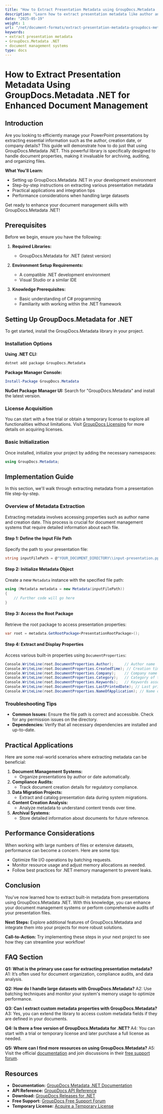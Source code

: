 ```yaml
---
title: "How to Extract Presentation Metadata using GroupDocs.Metadata .NET for Document Management"
description: "Learn how to extract presentation metadata like author and creation date with GroupDocs.Metadata .NET, ideal for document management systems."
date: "2025-05-19"
weight: 1
url: "/net/document-formats/extract-presentation-metadata-groupdocs-metadata-net/"
keywords:
- extract presentation metadata
- GroupDocs.Metadata .NET
- document management systems
type: docs
---
```

# How to Extract Presentation Metadata Using GroupDocs.Metadata .NET for Enhanced Document Management

## Introduction

Are you looking to efficiently manage your PowerPoint presentations by extracting essential information such as the author, creation date, or company details? This guide will demonstrate how to do just that using GroupDocs.Metadata .NET. This powerful library is specifically designed to handle document properties, making it invaluable for archiving, auditing, and organizing files.

**What You'll Learn:**
- Setting up GroupDocs.Metadata .NET in your development environment
- Step-by-step instructions on extracting various presentation metadata
- Practical applications and integration tips
- Performance considerations when handling large datasets

Get ready to enhance your document management skills with GroupDocs.Metadata .NET!

## Prerequisites

Before we begin, ensure you have the following:

1. **Required Libraries:**
   - GroupDocs.Metadata for .NET (latest version)

2. **Environment Setup Requirements:**
   - A compatible .NET development environment
   - Visual Studio or a similar IDE

3. **Knowledge Prerequisites:**
   - Basic understanding of C# programming
   - Familiarity with working within the .NET framework

## Setting Up GroupDocs.Metadata for .NET

To get started, install the GroupDocs.Metadata library in your project.

### Installation Options

**Using .NET CLI:**
```bash
dotnet add package GroupDocs.Metadata
```

**Package Manager Console:**
```powershell
Install-Package GroupDocs.Metadata
```

**NuGet Package Manager UI:**
Search for "GroupDocs.Metadata" and install the latest version.

### License Acquisition

You can start with a free trial or obtain a temporary license to explore all functionalities without limitations. Visit [GroupDocs Licensing](https://purchase.groupdocs.com/temporary-license) for more details on acquiring licenses.

### Basic Initialization

Once installed, initialize your project by adding the necessary namespaces:
```csharp
using GroupDocs.Metadata;
```

## Implementation Guide

In this section, we'll walk through extracting metadata from a presentation file step-by-step. 

### Overview of Metadata Extraction

Extracting metadata involves accessing properties such as author name and creation date. This process is crucial for document management systems that require detailed information about each file.

#### Step 1: Define the Input File Path

Specify the path to your presentation file:
```csharp
string inputFilePath = @"YOUR_DOCUMENT_DIRECTORY\\input-presentation.pptx";
```

#### Step 2: Initialize Metadata Object

Create a new `Metadata` instance with the specified file path:
```csharp
using (Metadata metadata = new Metadata(inputFilePath))
{
    // Further code will go here
}
```

#### Step 3: Access the Root Package

Retrieve the root package to access presentation properties:
```csharp
var root = metadata.GetRootPackage<PresentationRootPackage>();
```

#### Step 4: Extract and Display Properties

Access various built-in properties using `DocumentProperties`:
```csharp
Console.WriteLine(root.DocumentProperties.Author);     // Author name
Console.WriteLine(root.DocumentProperties.CreatedTime); // Creation time
Console.WriteLine(root.DocumentProperties.Company);    // Company name
Console.WriteLine(root.DocumentProperties.Category);   // Category of the document
Console.WriteLine(root.DocumentProperties.Keywords);   // Keywords associated with the presentation
Console.WriteLine(root.DocumentProperties.LastPrintedDate); // Last printed date
Console.WriteLine(root.DocumentProperties.NameOfApplication); // Name of the application used to create the document
```

### Troubleshooting Tips

- **Common Issues:** Ensure the file path is correct and accessible. Check for any permission issues on the directory.
- **Dependencies:** Verify that all necessary dependencies are installed and up-to-date.

## Practical Applications

Here are some real-world scenarios where extracting metadata can be beneficial:

1. **Document Management Systems:**
   - Organize presentations by author or date automatically.
2. **Compliance Audits:**
   - Track document creation details for regulatory compliance.
3. **Data Migration Projects:**
   - Extract and catalog presentation data during system migrations.
4. **Content Creation Analysis:**
   - Analyze metadata to understand content trends over time.
5. **Archival Systems:**
   - Store detailed information about documents for future reference.

## Performance Considerations

When working with large numbers of files or extensive datasets, performance can become a concern. Here are some tips:
- Optimize file I/O operations by batching requests.
- Monitor resource usage and adjust memory allocations as needed.
- Follow best practices for .NET memory management to prevent leaks.

## Conclusion

You've now learned how to extract built-in metadata from presentations using GroupDocs.Metadata .NET. With this knowledge, you can enhance your document management systems or perform comprehensive audits of your presentation files.

**Next Steps:**
Explore additional features of GroupDocs.Metadata and integrate them into your projects for more robust solutions.

**Call-to-Action:** Try implementing these steps in your next project to see how they can streamline your workflow!

## FAQ Section

**Q1: What is the primary use case for extracting presentation metadata?**
A1: It’s often used for document organization, compliance audits, and data analysis.

**Q2: How do I handle large datasets with GroupDocs.Metadata?**
A2: Use batching techniques and monitor your system's memory usage to optimize performance.

**Q3: Can I extract custom metadata properties with GroupDocs.Metadata?**
A3: Yes, you can extend the library to access custom metadata fields if they are defined in your documents.

**Q4: Is there a free version of GroupDocs.Metadata for .NET?**
A4: You can start with a trial or temporary license and later purchase a full license as needed.

**Q5: Where can I find more resources on using GroupDocs.Metadata?**
A5: Visit the official [documentation](https://docs.groupdocs.com/metadata/net/) and join discussions in their [free support forum](https://forum.groupdocs.com/c/metadata/).

## Resources
- **Documentation:** [GroupDocs Metadata .NET Documentation](https://docs.groupdocs.com/metadata/net/)
- **API Reference:** [GroupDocs API Reference](https://reference.groupdocs.com/metadata/net/)
- **Download:** [GroupDocs Releases for .NET](https://releases.groupdocs.com/metadata/net/)
- **Free Support:** [GroupDocs Free Support Forum](https://forum.groupdocs.com/c/metadata/)
- **Temporary License:** [Acquire a Temporary License](https://purchase.groupdocs.com/temporary-license)
